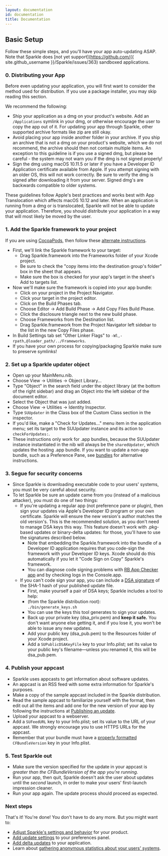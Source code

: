 ```yaml
---
layout: documentation
id: documentation
title: Documentation
---
```

## Basic Setup

Follow these simple steps, and you'll have your app auto-updating ASAP. Note that Sparkle does [not yet support](https://github.com/{{ site.github_username }}/Sparkle/issues/363) sandboxed applications.

### 0. Distributing your App

Before even updating your application, you will first want to consider the method used for distribution. If you use a package installer, you may skip reading this section.

We recommend the following:

* Ship your application as a dmg on your product's website. Add an `/Applications` symlink in your dmg, or otherwise encourage the user to copy the app out of it. For updating your app through Sparkle, other supported archive formats like zip are still okay.
* Avoid placing your app inside another folder in your archive. If you ship an archive that is not a dmg on your product's website, which we do not recommend, the archive should then not contain multiple items. An exception to this guideline is if you use a signed dmg, but please be careful - the system may not warn you if the dmg is not signed properly!
* Sign the dmg using macOS 10.11.5 or later if you have a Developer ID Application certificate available from Apple. If you attempt signing with an older OS, this will not work correctly. Be sure to verify the dmg is signed after downloading it from your server. Signed dmg's are backwards compatible to older systems.

These guidelines follow Apple's best practices and works best with App Translocation which affects macOS 10.12 and later. When an application is running from a dmg or is translocated, Sparkle will not be able to update your application. Therefore, you should distribute your application in a way that will most likely be moved by the user.

### 1. Add the Sparkle framework to your project

If you are using [CocoaPods](https://cocoapods.org), then follow these [alternate instructions](/documentation/cocoapods).

* First, we'll link the Sparkle framework to your target:
  * Drag Sparkle.framework into the Frameworks folder of your Xcode project.
  * Be sure to check the "copy items into the destination group's folder" box in the sheet that appears.
  * Make sure the box is checked for your app's target in the sheet's Add to targets list.
* Now we'll make sure the framework is copied into your app bundle:
  * Click on your project in the Project Navigator.
  * Click your target in the project editor.
  * Click on the Build Phases tab.
  * Choose Editor -> Add Build Phase -> Add Copy Files Build Phase.
  * Click the disclosure triangle next to the new build phase.
  * Choose Frameworks from the Destination list.
  * Drag Sparkle.framework from the Project Navigator left sidebar to the list in the new Copy Files phase.
* In Build Settings tab set "Other Linker Flags" to <code>-Wl,-rpath,@loader_path/../Frameworks</code>.
* If you have your own process for copying/packaging Sparkle make sure to preserve symlinks!

### 2. Set up a Sparkle updater object

* Open up your MainMenu.nib.
* Choose View -> Utilities -> Object Library...
* Type "Object" in the search field under the object library (at the bottom of the right sidebar) and drag an Object into the left sidebar of the document editor.
* Select the Object that was just added.
* Choose View -> Utilities -> Identity Inspector.
* Type <code>SUUpdater</code> in the Class box of the Custom Class section in the inspector.
* If you'd like, make a "Check for Updates..." menu item in the application menu; set its target to the SUUpdater instance and its action to <code>checkForUpdates:</code>.
* These instructions only work for .app bundles, because the SUUpdater instance instantiated in the nib will always be the <code>sharedUpdater</code>, which updates the hosting .app bundle. If you want to update a non-app bundle, such as a Preference Pane, see [bundles](/documentation/bundles) for alternative instructions.

### 3. Segue for security concerns

* Since Sparkle is downloading executable code to your users' systems, you must be very careful about security.
* To let Sparkle be sure an update came from you (instead of a malicious attacker), you must do one of two things:
  * If you're updating a regular app (not preference pane or plugin), then sign your updates via Apple's Developer ID program or your own certificate. Sparkle will ensure the new version's author matches the old version's. This is the recommended solution, as you don't need to manage DSA keys this way. This feature doesn't work with .pkg-based updates or binary-delta updates: for those, you'll have to use the signatures described below.
    * Note that embedding the Sparkle.framework into the bundle of a Developer ID application requires that you code-sign the framework with your Developer ID keys. Xcode should do this automatically if you let it "Code Sign on Copy" Sparkle's framework.
    * You can diagnose code signing problems with [RB App Checker app](http://brockerhoff.net/RB/AppCheckerLite/) and by checking logs in the Console.app.
  * If you can't code sign your app, you can include a [DSA signature](https://en.wikipedia.org/wiki/Digital_signature) of the SHA-1 hash of your published update file.
    * First, make yourself a pair of DSA keys; Sparkle includes a tool to help:
    * (from the Sparkle distribution root):<br />
<code>./bin/generate_keys.sh</code>
    * You can use the keys this tool generates to sign your updates.
    * Back up your private key (dsa_priv.pem) and <strong>keep it safe.</strong> You don't want anyone else getting it, and if you lose it, you won't be able to issue any new updates.
    * Add your public key (dsa_pub.pem) to the Resources folder of your Xcode project.
    * Add a <code>SUPublicDSAKeyFile</code> key to your Info.plist; set its value to your public key's filename—unless you renamed it, this will be dsa_pub.pem.

### 4. Publish your appcast

* Sparkle uses appcasts to get information about software updates.
* An appcast is an RSS feed with some extra information for Sparkle's purposes.
* Make a copy of the sample appcast included in the Sparkle distribution.
* Read the sample appcast to familiarize yourself with the format, then edit out all the items and add one for the new version of your app by following the instructions at [Publishing an update](/documentation/publishing#publishing-an-update).
* Upload your appcast to a webserver.
* Add a <code>SUFeedURL</code> key to your Info.plist; set its value to the URL of your appcast. We strongly encourage you to use HTTPS URLs for the appcast.
* Remember that your bundle must have a [properly formatted](/documentation/publishing#publishing-an-update) <code>CFBundleVersion</code> key in your Info.plist.

### 5. Test Sparkle out

* Make sure the version specified for the update in your appcast is _greater than the CFBundleVersion of the app you're running_.
* Run your app, then quit, Sparkle doesn't ask the user about updates until the _second_ launch, in order to make your users' first-launch impression cleaner.
* Run your app again. The update process should proceed as expected.

### Next steps

That's it! You're done! You don't have to do any more. But you might want to:

* [Adjust Sparkle's settings and behavior](/documentation/customization) for your product.
* [Add update settings](/documentation/preferences-ui) to your preferences panel.
* [Add delta updates](/documentation/delta-updates) to your application.
* Learn about [gathering anonymous statistics about your users' systems](/documentation/system-profiling).

